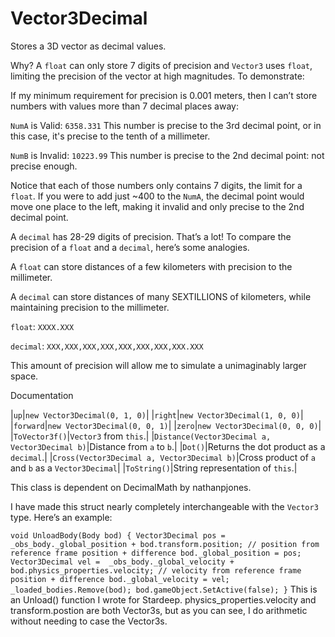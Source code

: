 # Vector3Decimal
Stores a 3D vector as decimal values.

Why?
A `float` can only store 7 digits of precision and `Vector3` uses `float`, limiting the precision of the vector at high magnitudes. To demonstrate:

If my minimum requirement for precision is 0.001 meters, then I can’t store numbers with values more than 7 decimal places away:

`NumA` is Valid: `6358.331` This number is precise to the 3rd decimal point, or in this case, it's precise to the tenth of a millimeter.

`NumB` is Invalid: `10223.99` This number is precise to the 2nd decimal point: not precise enough.

Notice that each of those numbers only contains 7 digits, the limit for a `float`. If you were to add just ~400 to the `NumA`, the decimal point would move one place to the left, making it invalid and only precise to the 2nd decimal point.

A `decimal` has 28-29 digits of precision. That’s a lot! To compare the precision of a `float` and a `decimal`, here’s some analogies.

A `float` can store distances of a few kilometers with precision to the millimeter.

A `decimal` can store distances of many SEXTILLIONS of kilometers, while maintaining precision to the millimeter.

`float`: `XXXX.XXX`

`decimal`: `XXX,XXX,XXX,XXX,XXX,XXX,XXX,XXX.XXX`

This amount of precision will allow me to simulate a unimaginably larger space.

Documentation



|`up`|`new Vector3Decimal(0, 1, 0)`|
|`right`|`new Vector3Decimal(1, 0, 0)`|
|`forward`|`new Vector3Decimal(0, 0, 1)`|
|`zero`|`new Vector3Decimal(0, 0, 0)`|
|`ToVector3f()`|`Vector3` from `this`.|
|`Distance(Vector3Decimal a, Vector3Decimal b)`|Distance from `a` to `b`.|
|`Dot()`|Returns the dot product as a `decimal`.|
|`Cross(Vector3Decimal a, Vector3Decimal b)`|Cross product of `a` and `b` as a `Vector3Decimal`|
|`ToString()`|String representation of `this`.|

This class is dependent on DecimalMath by nathanpjones.

I have made this struct nearly completely interchangeable with the `Vector3` type. Here’s an example:

`void UnloadBody(Body bod)
{
   Vector3Decimal pos = _obs_body._global_position + bod.transform.position; // position from reference frame position + difference
   bod._global_position = pos;
   Vector3Decimal vel =  _obs_body._global_velocity + bod.physics_properties.velocity; // velocity from reference frame position + difference
   bod._global_velocity = vel;
   _loaded_bodies.Remove(bod);
   bod.gameObject.SetActive(false);
}`
This is an Unload() function I wrote for Stardeep. physics_properties.velocity and transform.postion are both Vector3s, but as you can see, I do arithmetic without needing to case the Vector3s.

